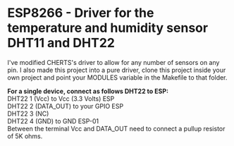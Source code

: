 ESP8266 - Driver for the temperature and humidity sensor DHT11 and DHT22
========================================================================

I've modified CHERTS's driver to allow for any number of sensors on any pin.
I also made this project into a pure driver, clone this project inside your own project and point your MODULES variable in the Makefile to that folder. 

<b>For a single device, connect as follows DHT22 to ESP:</b><br>
DHT22 1 (Vcc) to Vcc (3.3 Volts) ESP<br>
DHT22 2 (DATA_OUT) to your GPIO ESP<br>
DHT22 3 (NC)<br>
DHT22 4 (GND) to GND ESP-01<br>
Between the terminal Vcc and DATA_OUT need to connect a pullup resistor of 5K ohms.

